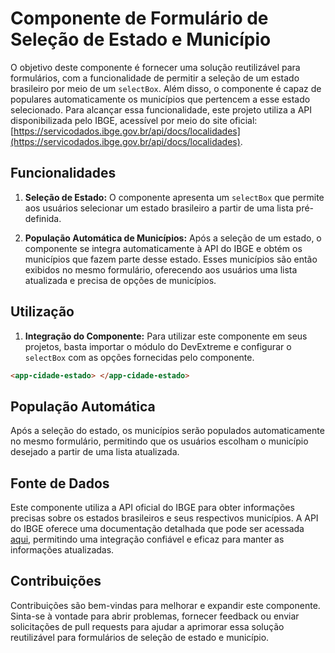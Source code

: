 # Componente de Formulário de Seleção de Estado e Município

O objetivo deste componente é fornecer uma solução reutilizável para formulários, com a funcionalidade de permitir a seleção de um estado brasileiro por meio de um `selectBox`. Além disso, o componente é capaz de populares automaticamente os municípios que pertencem a esse estado selecionado. Para alcançar essa funcionalidade, este projeto utiliza a API disponibilizada pelo IBGE, acessível por meio do site oficial: [https://servicodados.ibge.gov.br/api/docs/localidades](https://servicodados.ibge.gov.br/api/docs/localidades).

## Funcionalidades

1. **Seleção de Estado:** O componente apresenta um `selectBox` que permite aos usuários selecionar um estado brasileiro a partir de uma lista pré-definida.

2. **População Automática de Municípios:** Após a seleção de um estado, o componente se integra automaticamente à API do IBGE e obtém os municípios que fazem parte desse estado. Esses municípios são então exibidos no mesmo formulário, oferecendo aos usuários uma lista atualizada e precisa de opções de municípios.

## Utilização

1. **Integração do Componente:** Para utilizar este componente em seus projetos, basta importar o módulo do DevExtreme e configurar o `selectBox` com as opções fornecidas pelo componente.

```html
<app-cidade-estado> </app-cidade-estado>
```
## População Automática

Após a seleção do estado, os municípios serão populados automaticamente no mesmo formulário, permitindo que os usuários escolham o município desejado a partir de uma lista atualizada.

## Fonte de Dados

Este componente utiliza a API oficial do IBGE para obter informações precisas sobre os estados brasileiros e seus respectivos municípios. A API do IBGE oferece uma documentação detalhada que pode ser acessada [aqui](https://servicodados.ibge.gov.br/api/docs/localidades), permitindo uma integração confiável e eficaz para manter as informações atualizadas.

## Contribuições

Contribuições são bem-vindas para melhorar e expandir este componente. Sinta-se à vontade para abrir problemas, fornecer feedback ou enviar solicitações de pull requests para ajudar a aprimorar essa solução reutilizável para formulários de seleção de estado e município.
